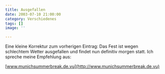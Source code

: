 ```yaml
---
title: Ausgefallen
date: 2003-07-10 21:00:00
category: Verschiedenes
tags: []
image: ''

---
```


Eine kleine Korrektur zum vorherigen Eintrag: Das Fest ist wegen schlechtem Wetter ausgefallen und findet nun definitiv morgen statt. Ich spreche meine Empfehlung aus:  

[www.munichsummerbreak.de.vu](http://www.munichsummerbreak.de.vu)
